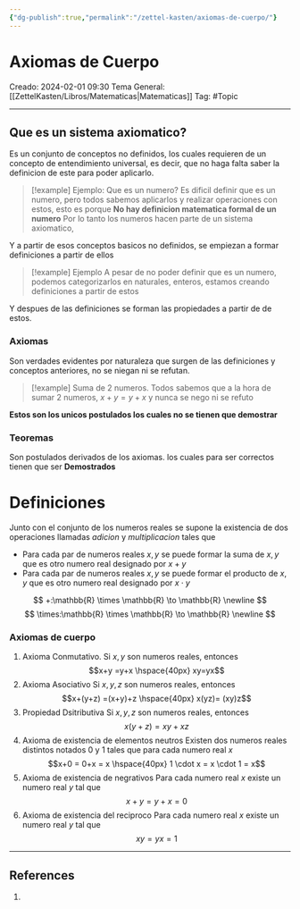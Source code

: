 ```yaml
---
{"dg-publish":true,"permalink":"/zettel-kasten/axiomas-de-cuerpo/"}
---
```



# Axiomas de Cuerpo
Creado: 2024-02-01 09:30
Tema General: [[ZettelKasten/Libros/Matematicas\|Matematicas]]
Tag: #Topic


___
## Que es un sistema axiomatico?

Es un conjunto de conceptos no definidos, los cuales requieren de un concepto de entendimiento universal, es decir, que no haga falta saber la definicion de este para poder aplicarlo.

>[!example] Ejemplo: Que es un numero?
>Es dificil definir que es un numero, pero todos sabemos aplicarlos y realizar operaciones con estos, esto es porque **No hay definicion matematica formal de un numero**
>Por lo tanto los numeros hacen parte de un sistema axiomatico,
> 

Y a partir de esos conceptos basicos no definidos, se empiezan a formar definiciones a partir de ellos
>[!example] Ejemplo
>A pesar de no poder definir que es un numero, podemos categorizarlos en naturales, enteros, estamos creando definiciones a partir de estos

Y despues de las definiciones  se forman las propiedades a partir de de estos.

### Axiomas

Son verdades evidentes por naturaleza que surgen de las definiciones y conceptos anteriores, no se niegan ni se refutan.

>[!example] Suma de 2 numeros.
> Todos sabemos que a la hora de sumar 2 numeros, $x + y = y+x$ y nunca se nego ni se refuto

**Estos son los unicos postulados los cuales no se tienen que demostrar**

### Teoremas

Son postulados derivados de los axiomas. los cuales para ser correctos tienen que ser **Demostrados**


# Definiciones

Junto con el conjunto de los numeros reales se supone la existencia de dos operaciones llamadas *adicion* y *multiplicacion* tales que 
- Para cada par de numeros reales $x, y$ se puede formar la suma de $x, y$ que es otro numero real designado por $x+y$
- Para cada par de numeros reales $x, y$ se puede formar el producto de $x, y$ que es otro numero real designado por $x \cdot y$

$$
+:\mathbb{R} \times \mathbb{R} \to \mathbb{R} \newline 
$$
$$
\times:\mathbb{R} \times \mathbb{R} \to \mathbb{R} \newline 
$$

### Axiomas de cuerpo

1. Axioma Conmutativo.
	Si $x,y$ son numeros reales, entonces $$x+y =y+x \hspace{40px} xy=yx$$
2. Axioma Asociativo
	 Si $x,y,z$ son numeros reales, entonces
	 $$x+(y+z) =(x+y)+z \hspace{40px} x(yz)= (xy)z$$
3. Propiedad Dsitributiva
	Si $x,y,z$ son numeros reales, entonces
	$$x(y+z) =xy+xz$$
4. Axioma de existencia de elementos neutros
	Existen dos numeros reales distintos notados $0$ y $1$ tales que para cada numero real $x$
	$$x+0 = 0+x = x \hspace{40px} 1 \cdot x = x \cdot 1 = x$$
5. Axioma de existencia de negrativos
	 Para cada numero real $x$ existe un numero real $y$ tal que 
	 $$x+y = y+x = 0$$
6. Axioma de existencia del reciproco
	 Para cada numero real $x$ existe un numero real $y$ tal que 
	 $$xy=yx=1$$
___
## References
1.